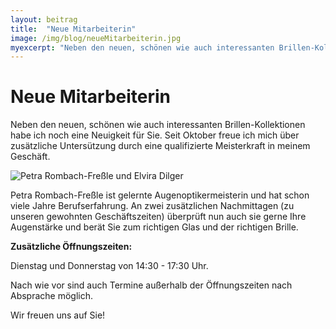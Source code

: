 ```yaml
---
layout: beitrag
title:  "Neue Mitarbeiterin"
image: /img/blog/neueMitarbeiterin.jpg
myexcerpt: "Neben den neuen, schönen wie auch interessanten Brillen-Kollektionen habe ich noch eine Neuigkeit für Sie."
---
```


# Neue Mitarbeiterin

Neben den neuen, schönen wie auch interessanten Brillen-Kollektionen habe ich noch eine Neuigkeit für Sie.
Seit Oktober freue ich mich über zusätzliche Untersützung durch eine qualifizierte Meisterkraft in meinem Geschäft.

![Petra Rombach-Freßle und Elvira Dilger](/img/blog/neueMitarbeiterin.jpg)

Petra Rombach-Freßle ist gelernte Augenoptikermeisterin und hat schon viele Jahre Berufserfahrung. An zwei zusätzlichen Nachmittagen (zu unseren gewohnten Geschäftszeiten) überprüft nun auch sie gerne Ihre Augenstärke und berät Sie zum richtigen Glas und der richtigen Brille.

__Zusätzliche Öffnungszeiten:__

Dienstag und Donnerstag von 14:30 - 17:30 Uhr.

Nach wie vor sind auch Termine außerhalb der Öffnungszeiten nach Absprache möglich.

Wir freuen uns auf Sie!
